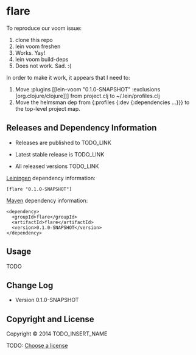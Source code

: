 # flare

To reproduce our voom issue:

1. clone this repo
2. lein voom freshen
 1. Works. Yay!
3. lein voom build-deps
 1. Does not work. Sad. :(

In order to make it work, it appears that I need to:
1. Move :plugins [[lein-voom "0.1.0-SNAPSHOT" :exclusions [org.clojure/clojure]]] from project.clj to ~/.lein/profiles.clj
2. Move the helmsman dep from {:profiles {:dev {:dependencies ...}}} to the
   top-level project map.

## Releases and Dependency Information

* Releases are published to TODO_LINK

* Latest stable release is TODO_LINK

* All released versions TODO_LINK

[Leiningen] dependency information:

    [flare "0.1.0-SNAPSHOT"]

[Maven] dependency information:

    <dependency>
      <groupId>flare</groupId>
      <artifactId>flare</artifactId>
      <version>0.1.0-SNAPSHOT</version>
    </dependency>

[Leiningen]: http://leiningen.org/
[Maven]: http://maven.apache.org/



## Usage

TODO



## Change Log

* Version 0.1.0-SNAPSHOT



## Copyright and License

Copyright © 2014 TODO_INSERT_NAME

TODO: [Choose a license](http://choosealicense.com/)

